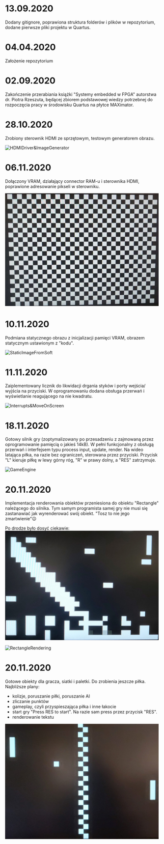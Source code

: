 # 13.09.2020
Dodany gitignore, poprawiona struktura folderów i plików w repozytorium, dodane pierwsze pliki projektu w Quartus.

# 04.04.2020
Założenie repozytorium

# 02.09.2020
Zakończenie przerabiania książki "Systemy embedded w FPGA" autorstwa dr. Piotra Rzeszuta, będącej zbiorem podstawowej wiedzy potrzebnej do rozpoczęcia pracy w środowisku Quartus na płytce MAXimator.

# 28.10.2020
Zrobiony sterownik HDMI ze sprzętowym, testowym generatorem obrazu.

![HDMIDriver&ImageGenerator](https://j.gifs.com/WL4rZn.gif)

# 06.11.2020
Dołączony VRAM, działający connector RAM-u i sterownika HDMI, poprawione adresowanie pikseli w sterowniku.

<img src="Assets/ReadFromRAM.jpg" width="500" hight="300">

# 10.11.2020
Podmiana statycznego obrazu z inicjalizacji pamięci VRAM, obrazem statycznym ustawionym z "kodu".

![StaticImageFromSoft](https://j.gifs.com/vlV1qX.gif)

# 11.11.2020
Zaiplementowany licznik do likwidacji drgania styków i porty wejścia/ wyjścia na przyciski. W oprogramowaniu
dodana obsługa przerwań i wyświetlanie reagującego na nie kwadratu.

![Interrupts&MoveOnScreen](https://j.gifs.com/D145vK.gif)

# 18.11.2020
Gotowy silnik gry (zoptymalizowany po przesadzeniu z zajmowaną przez oprogramowanie pamięcią o jakieś 14kB). 
W pełni funkcjonalny z obsługą przerwań i interfejsem typu process input, update, render. Na wideo latająca 
piłka, na razie bez ograniczeń, sterowana przez przyciski. Przycisk "L" kieruje piłkę w lewy górny róg, "R" 
w prawy dolny, a "RES" zatrzymuje.

![GameEngine](https://j.gifs.com/k8q7DJ.gif)


# 20.11.2020
Implementacja renderowania obiektów przeniesiona do obiektu "Rectangle" należącego do silnika. Tym samym 
programista samej gry nie musi się zastanawiać jak wyrenderować swój obiekt. "Tosz to nie jego zmartwienie":wink:

Po drodze było dosyć ciekawie:
<img src="Assets/Waste.jpg" width="500" hight="300">

![RectangleRendering](https://j.gifs.com/p8y77X.gif)


# 20.11.2020
Gotowe obiekty dla gracza, siatki i paletki. Do zrobienia jeszcze piłka.
Najbliższe plany:
* kolizje, poruszanie piłki, poruszanie AI
* zliczanie punktów
* gameplay, czyli przyspieszająca piłka i inne łakocie
* start gry "Press RES to start". Na razie sam press przez przycisk "RES".
* renderowanie tekstu 

<img src="Assets/PongObjects.jpg" width="500" hight="300">
